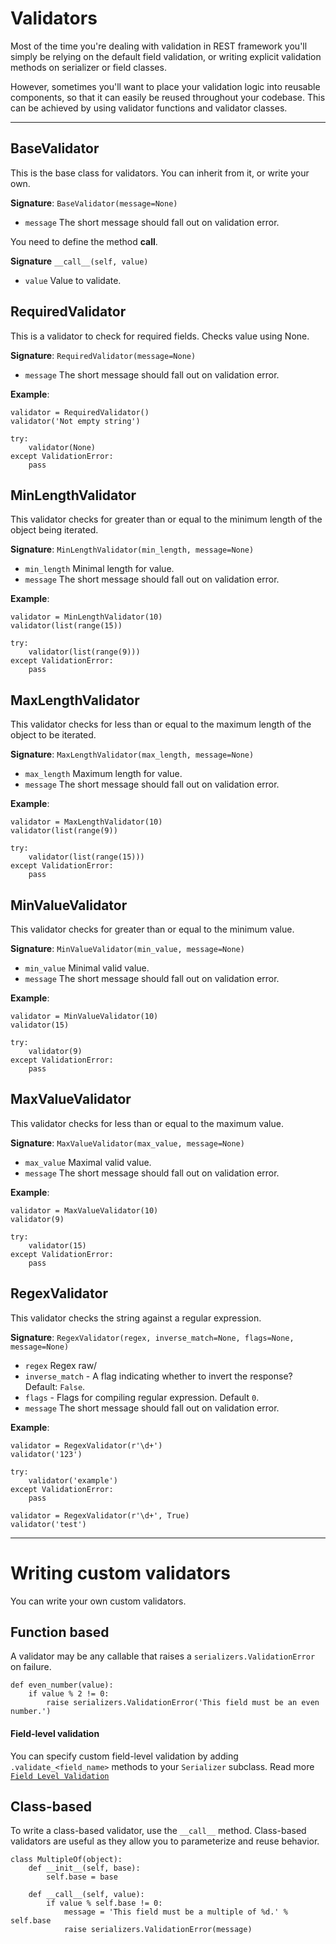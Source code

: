# Validators

Most of the time you're dealing with validation in REST framework you'll simply be relying on the default field validation, or writing explicit validation methods on serializer or field classes.

However, sometimes you'll want to place your validation logic into reusable components, so that it can easily be reused throughout your codebase. This can be achieved by using validator functions and validator classes.

---

## BaseValidator

This is the base class for validators. You can inherit from it, or write your own.

**Signature**: `BaseValidator(message=None)`

- `message` The short message should fall out on validation error.

You need to define the method __call__.

**Signature** `__call__(self, value)`

- `value` Value to validate.

## RequiredValidator

This is a validator to check for required fields. Checks value using None.

**Signature**: `RequiredValidator(message=None)`

- `message` The short message should fall out on validation error.

**Example**:

    validator = RequiredValidator()
    validator('Not empty string')

    try:
        validator(None)
    except ValidationError:
        pass

## MinLengthValidator

This validator checks for greater than or equal to the minimum length of the object being iterated.

**Signature**: `MinLengthValidator(min_length, message=None)`

- `min_length` Minimal length for value.
- `message` The short message should fall out on validation error.

**Example**:

    validator = MinLengthValidator(10)
    validator(list(range(15))

    try:
        validator(list(range(9)))
    except ValidationError:
        pass

## MaxLengthValidator

This validator checks for less than or equal to the maximum length of the object to be iterated.

**Signature**: `MaxLengthValidator(max_length, message=None)`

- `max_length` Maximum length for value.
- `message` The short message should fall out on validation error.

**Example**:

    validator = MaxLengthValidator(10)
    validator(list(range(9))

    try:
        validator(list(range(15)))
    except ValidationError:
        pass

## MinValueValidator

This validator checks for greater than or equal to the minimum value.

**Signature**: `MinValueValidator(min_value, message=None)`

- `min_value` Minimal valid value.
- `message` The short message should fall out on validation error.

**Example**:

    validator = MinValueValidator(10)
    validator(15)

    try:
        validator(9)
    except ValidationError:
        pass

## MaxValueValidator

This validator checks for less than or equal to the maximum value.

**Signature**: `MaxValueValidator(max_value, message=None)`

- `max_value` Maximal valid value.
- `message` The short message should fall out on validation error.

**Example**:

    validator = MaxValueValidator(10)
    validator(9)

    try:
        validator(15)
    except ValidationError:
        pass

## RegexValidator

This validator checks the string against a regular expression.

**Signature**: `RegexValidator(regex, inverse_match=None, flags=None, message=None)`

- `regex` Regex raw/
- `inverse_match` - A flag indicating whether to invert the response? Default: `False`.
- `flags` - Flags for compiling regular expression. Default `0`.
- `message` The short message should fall out on validation error.

**Example**:

    validator = RegexValidator(r'\d+')
    validator('123')

    try:
        validator('example')
    except ValidationError:
        pass

    validator = RegexValidator(r'\d+', True)
    validator('test')

---

# Writing custom validators

You can write your own custom validators.

## Function based

A validator may be any callable that raises a `serializers.ValidationError` on failure.

    def even_number(value):
        if value % 2 != 0:
            raise serializers.ValidationError('This field must be an even number.')

#### Field-level validation

You can specify custom field-level validation by adding `.validate_<field_name>` methods
to your `Serializer` subclass. Read more [`Field Level Validation`][FieldLevelValidation]

## Class-based

To write a class-based validator, use the `__call__` method. Class-based validators are useful as they allow you to parameterize and reuse behavior.

    class MultipleOf(object):
        def __init__(self, base):
            self.base = base

        def __call__(self, value):
            if value % self.base != 0:
                message = 'This field must be a multiple of %d.' % self.base
                raise serializers.ValidationError(message)

[FieldLevelValidation]: serializers.md#field-level-validation
